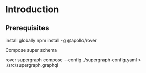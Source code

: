 # Introduction 

## Prerequisites

install globally
npm install -g @apollo/rover


Compose super schema

rover supergraph compose --config ./supergraph-config.yaml > ./src/supergraph.graphql
